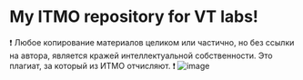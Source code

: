 # My ITMO repository for VT labs!
❗ Любое копирование материалов целиком или частично,
но без ссылки на автора, является кражей интеллектуальной собственности.
Это плагиат, за который из ИТМО отчисляют. ❗
![image](https://github.com/user-attachments/assets/b72604e4-458d-4ad2-8057-e2e69a1652fa)
